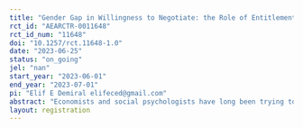 ```yaml
---
title: "Gender Gap in Willingness to Negotiate: the Role of Entitlements"
rct_id: "AEARCTR-0011648"
rct_id_num: "11648"
doi: "10.1257/rct.11648-1.0"
date: "2023-06-25"
status: "on_going"
jel: "nan"
start_year: "2023-06-01"
end_year: "2023-07-01"
pi: "Elif E Demiral elifeced@gmail.com"
abstract: "Economists and social psychologists have long been trying to determine the behavioral factors that result in gender gaps in economic outcomes. One underlying factor is suggested to be women's lower willingness to negotiate than men. The gender differences in levels of entitlement with respect to pay can explain the gender negotiation divide. This research stream suggests that women feel less deserving of higher pay than men, are unsure about the worth of their labor, have lower performance expectations, and take less credit for their success. Here, we study whether women’s concerns regarding what they think they are entitled to drive their lower likelihood of initiating negotiations. Women’s lack of entitlements may stem from the differences in how men and women evaluate themselves and compare own with other people. Using a controlled online experiment, we investigate the role of entitlements on gender differences in willingness to negotiate."
layout: registration
---
```


